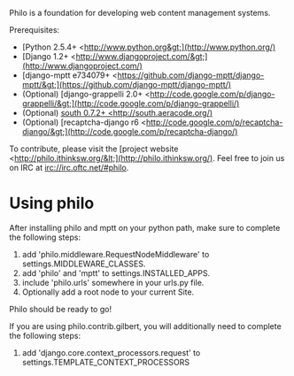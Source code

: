 Philo is a foundation for developing web content management systems.

Prerequisites:

 * [Python 2.5.4+ &lt;http://www.python.org&gt;](http://www.python.org/)
 * [Django 1.2+ &lt;http://www.djangoproject.com/&gt;](http://www.djangoproject.com/)
 * [django-mptt e734079+ &lt;https://github.com/django-mptt/django-mptt/&gt;](https://github.com/django-mptt/django-mptt/)
 * (Optional) [django-grappelli 2.0+ &lt;http://code.google.com/p/django-grappelli/&gt;](http://code.google.com/p/django-grappelli/)
 * (Optional) [south 0.7.2+ &lt;http://south.aeracode.org/)](http://south.aeracode.org/)
 * (Optional) [recaptcha-django r6 &lt;http://code.google.com/p/recaptcha-django/&gt;](http://code.google.com/p/recaptcha-django/)

To contribute, please visit the [project website &lt;http://philo.ithinksw.org/&lt;](http://philo.ithinksw.org/). Feel free to join us on IRC at [irc://irc.oftc.net/#philo](irc://irc.oftc.net/#philo).

Using philo
===========

After installing philo and mptt on your python path, make sure to complete the following steps:

1. add 'philo.middleware.RequestNodeMiddleware' to settings.MIDDLEWARE_CLASSES.
2. add 'philo' and 'mptt' to settings.INSTALLED_APPS.
3. include 'philo.urls' somewhere in your urls.py file.
4. Optionally add a root node to your current Site.

Philo should be ready to go!

If you are using philo.contrib.gilbert, you will additionally need to complete the following steps:

1. add 'django.core.context_processors.request' to settings.TEMPLATE_CONTEXT_PROCESSORS